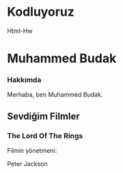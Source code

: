 # Kodluyoruz
Html-Hw
<h1>Muhammed Budak</h1> <!--Ad/Soyad-->
<h3>Hakkımda</h3>
<p>Merhaba, ben Muhammed Budak.</p> <!--Hakkımda açıklamaları-->
<h2>Sevdiğim Filmler</h2>
<h3>The Lord Of The Rings</h3>
<p>Filmin yönetmeni:</p>
<p>Peter Jackson</p> <!--İkinci Paragraf-->
